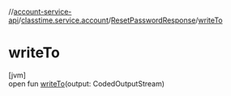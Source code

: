 //[account-service-api](../../../index.md)/[classtime.service.account](../index.md)/[ResetPasswordResponse](index.md)/[writeTo](write-to.md)

# writeTo

[jvm]\
open fun [writeTo](write-to.md)(output: CodedOutputStream)
